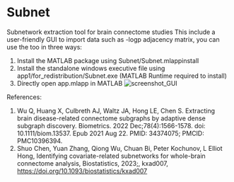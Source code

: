 # Subnet
Subnetwork extraction tool for brain connectome studies
This include a user-friendly GUI to import data such as -logp adjacency matrix, you can use the too in three ways:
1. Install the MATLAB package using Subnet/Subnet.mlappinstall
2. Install the standalone windows executive file using app1/for_redistribution/Subnet.exe (MATLAB Runtime required to install)
3. Directly open app.mlapp in MATLAB
![screenshot_GUI](https://github.com/bichuan0419/Subnet/assets/43563121/352b2fd1-6519-4893-830e-c088ea33e9c4)

References:

1. Wu Q, Huang X, Culbreth AJ, Waltz JA, Hong LE, Chen S. Extracting brain disease-related connectome subgraphs by adaptive dense subgraph discovery. Biometrics. 2022 Dec;78(4):1566-1578. doi: 10.1111/biom.13537. Epub 2021 Aug 22. PMID: 34374075; PMCID: PMC10396394.
2. Shuo Chen, Yuan Zhang, Qiong Wu, Chuan Bi, Peter Kochunov, L Elliot Hong, Identifying covariate-related subnetworks for whole-brain connectome analysis, Biostatistics, 2023;, kxad007, https://doi.org/10.1093/biostatistics/kxad007
